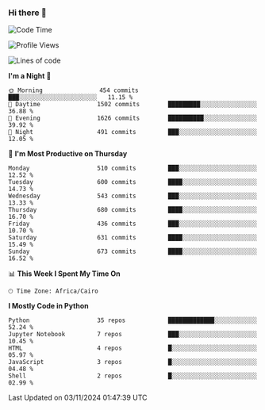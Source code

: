 ### Hi there 👋

<!--
**AMR-KELEG/AMR-KELEG** is a ✨ _special_ ✨ repository because its `README.md` (this file) appears on your GitHub profile.

Here are some ideas to get you started:

- 🔭 I’m currently working on ...
- 🌱 I’m currently learning ...
- 👯 I’m looking to collaborate on ...
- 🤔 I’m looking for help with ...
- 💬 Ask me about ...
- 📫 How to reach me: ...
- 😄 Pronouns: ...
- ⚡ Fun fact: ...
-->

<!--START_SECTION:waka-->
![Code Time](http://img.shields.io/badge/Code%20Time-0%20secs-blue)

![Profile Views](http://img.shields.io/badge/Profile%20Views-0-blue)

![Lines of code](https://img.shields.io/badge/From%20Hello%20World%20I%27ve%20Written-24.1%20million%20lines%20of%20code-blue)

**I'm a Night 🦉** 

```text
🌞 Morning                454 commits         ███░░░░░░░░░░░░░░░░░░░░░░   11.15 % 
🌆 Daytime                1502 commits        █████████░░░░░░░░░░░░░░░░   36.88 % 
🌃 Evening                1626 commits        ██████████░░░░░░░░░░░░░░░   39.92 % 
🌙 Night                  491 commits         ███░░░░░░░░░░░░░░░░░░░░░░   12.05 % 
```
📅 **I'm Most Productive on Thursday** 

```text
Monday                   510 commits         ███░░░░░░░░░░░░░░░░░░░░░░   12.52 % 
Tuesday                  600 commits         ████░░░░░░░░░░░░░░░░░░░░░   14.73 % 
Wednesday                543 commits         ███░░░░░░░░░░░░░░░░░░░░░░   13.33 % 
Thursday                 680 commits         ████░░░░░░░░░░░░░░░░░░░░░   16.70 % 
Friday                   436 commits         ███░░░░░░░░░░░░░░░░░░░░░░   10.70 % 
Saturday                 631 commits         ████░░░░░░░░░░░░░░░░░░░░░   15.49 % 
Sunday                   673 commits         ████░░░░░░░░░░░░░░░░░░░░░   16.52 % 
```


📊 **This Week I Spent My Time On** 

```text
🕑︎ Time Zone: Africa/Cairo
```

**I Mostly Code in Python** 

```text
Python                   35 repos            █████████████░░░░░░░░░░░░   52.24 % 
Jupyter Notebook         7 repos             ███░░░░░░░░░░░░░░░░░░░░░░   10.45 % 
HTML                     4 repos             █░░░░░░░░░░░░░░░░░░░░░░░░   05.97 % 
JavaScript               3 repos             █░░░░░░░░░░░░░░░░░░░░░░░░   04.48 % 
Shell                    2 repos             █░░░░░░░░░░░░░░░░░░░░░░░░   02.99 % 
```




 Last Updated on 03/11/2024 01:47:39 UTC
<!--END_SECTION:waka-->

